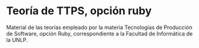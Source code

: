 # Teoría de TTPS, opción ruby 

Material de las teorías empleado por la materia Tecnologías de Producción de Software, opción Ruby, correspondiente a la Facultad de Informática de la UNLP.

